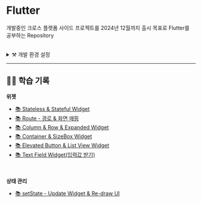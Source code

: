 # Flutter

개발중인 크로스 플랫폼 사이드 프로젝트를 2024년 12월까지 출시 목표로 Flutter를 공부하는 Repository

<br>

<details>
<summary>⚒️ 개발 환경 설정</summary>

### Flutter SDK Setting

[Flutter SDK 설치](https://docs.flutter.dev/get-started/install)

- 환경변수 설정 필요
- cmd -> flutter docker 체크리스트 확인

<br>

### Android SDK & Studio Setting

[Android Studio 설치](https://developer.android.com/studio?hl=ko)

[Visual Studio Tools (C++) 설치](https://visualstudio.microsoft.com/ko/downloads)

1. **설치 후 SDK Manager에서 Andriod SDK, Android API 34 추가**
2. **SDK Tools에서 아래 Tool 설치**
- Android Command Line Tools
- NDK
- Android SDK Build-Tools
- Android Emulator
- Android SDK Platform-Tools
- Inter x86 Emulator Accelerator (HAXM installer)

3. **위 과정 전부 수행 후 cmd에 flutter-doctor 실행**
- 만약 `Android license status unknown` 에러가 뜬다면 `flutter doctor --android-licenses` 실행
- 만약 `CocoaPods not installed`가 에러가 뜬다면
4. **Dart, Flutter Plugin 설치**

<br>

### Emulator Setting

1. Flutter Project 생성
2. Tools - Device Manager - '+' 버튼(Create a new Device)
3. Pixel & PlayStore 마크가 있는 Device 선택 후 Next
4. UpsideDownCake 설치 후 설치된 Release를 선택 후 Next
5. AVD Name 정하고 하단 Show Advanced Settings 진입
6. Internal Storage Size를 적당히 변경(ex: 30GB) 후 Finish를 클릭해 Emulator 생성
7. (선택) Android Studio Setting - emulator 검색 - Launch in a tool window 체크 해제 (Emulator를 독립적인 창에서 실행)

<br>

### IntelliJ Flutter 개발 환경 세팅

- Settings - SDK 검색 - Edit 눌러 Android SDK 설치 (ANDROID_SDK_ROOT 변수도 같이 설정 - SDK 경로)
- Flutter Plugin 설치
- Flutter SDK 설치 및 환경변수 설정
- Settings - Flutter 검색 - SDK 경로 설정
- Dark SDK 경로 지정 -> `/flutter-SDK-경로/bin/cache/dart-sdk`
- `flutter config --android-sdk [Android SDK 경로]` 입력
- `flutter doctor` 실행
- Tools - Android - Device Manager - Device 생성

<br>

### Flutter Dependency

- `flutter pub add [패키지 이름]`

</details>

---

## 👨‍💻 학습 기록

**위젯**

- [📚 Stateless & Stateful Widget](Desc/Widget/State/Stateless-Stateful.md)
- [📚 Route - 경로 & 화면 매핑](./Desc/Widget/Route/Route.md)
- [📚 Column & Row & Expanded Widget](Desc/Widget/Row-Column-Expanded/Column-Row-Expanded.md)
- [📚 Container & SizeBox Widget](./Desc/Widget/Container-SizeBox/Container-SizeBox.md)
- [📚 Elevated Button & List View Widget](./Desc/Widget/ElevateButton-ListView/ElevatedButton-ListView.md)
- [📚 Text Field Widget(입력값 받기)](./Desc/Widget/TextField/TextField.md)

<br>

**상태 관리**

- [📚 setState - Update Widget & Re-draw UI](./Desc/State/SetState/SetState.md)